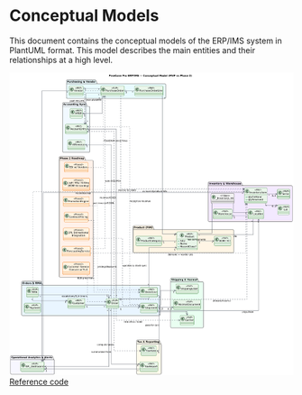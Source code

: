 # Conceptual Models

This document contains the conceptual models of the ERP/IMS system in PlantUML format.
This model describes the main entities and their relationships at a high level.

![Conceptual Model](../media/attachments/conceptual_model/conceptual_model.png)
[Reference code](../media/attachments/conceptual_model/conceptual_model.puml)
